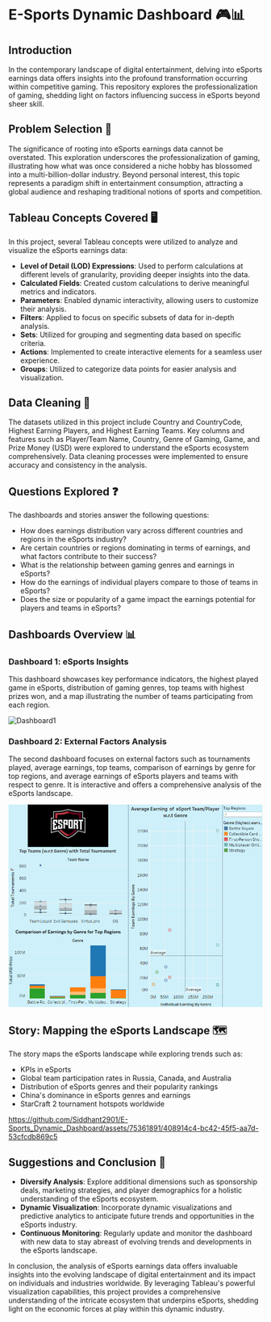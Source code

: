 # E-Sports Dynamic Dashboard 🎮📊


## Introduction

In the contemporary landscape of digital entertainment, delving into eSports earnings data offers insights into the profound transformation occurring within competitive gaming. This repository explores the professionalization of gaming, shedding light on factors influencing success in eSports beyond sheer skill.

## Problem Selection 🎯

The significance of rooting into eSports earnings data cannot be overstated. This exploration underscores the professionalization of gaming, illustrating how what was once considered a niche hobby has blossomed into a multi-billion-dollar industry. Beyond personal interest, this topic represents a paradigm shift in entertainment consumption, attracting a global audience and reshaping traditional notions of sports and competition.

## Tableau Concepts Covered 🖥️

In this project, several Tableau concepts were utilized to analyze and visualize the eSports earnings data:

- **Level of Detail (LOD) Expressions**: Used to perform calculations at different levels of granularity, providing deeper insights into the data.
- **Calculated Fields**: Created custom calculations to derive meaningful metrics and indicators.
- **Parameters**: Enabled dynamic interactivity, allowing users to customize their analysis.
- **Filters**: Applied to focus on specific subsets of data for in-depth analysis.
- **Sets**: Utilized for grouping and segmenting data based on specific criteria.
- **Actions**: Implemented to create interactive elements for a seamless user experience.
- **Groups**: Utilized to categorize data points for easier analysis and visualization.

## Data Cleaning 🧹

The datasets utilized in this project include Country and CountryCode, Highest Earning Players, and Highest Earning Teams. Key columns and features such as Player/Team Name, Country, Genre of Gaming, Game, and Prize Money (USD) were explored to understand the eSports ecosystem comprehensively. Data cleaning processes were implemented to ensure accuracy and consistency in the analysis.

## Questions Explored ❓

The dashboards and stories answer the following questions:

- How does earnings distribution vary across different countries and regions in the eSports industry?
- Are certain countries or regions dominating in terms of earnings, and what factors contribute to their success?
- What is the relationship between gaming genres and earnings in eSports?
- How do the earnings of individual players compare to those of teams in eSports?
- Does the size or popularity of a game impact the earnings potential for players and teams in eSports?

## Dashboards Overview 📊

### Dashboard 1: eSports Insights

This dashboard showcases key performance indicators, the highest played game in eSports, distribution of gaming genres, top teams with highest prizes won, and a map illustrating the number of teams participating from each region.

![Dashboard1](https://github.com/Siddhant2901/E-Sports_Dynamic_Dashboard/assets/75361891/3d9663d5-e227-4862-9182-7c7f27b7b58c)


### Dashboard 2: External Factors Analysis

The second dashboard focuses on external factors such as tournaments played, average earnings, top teams, comparison of earnings by genre for top regions, and average earnings of eSports players and teams with respect to genre. It is interactive and offers a comprehensive analysis of the eSports landscape.

![Dashboard 2](Dashboard2.png)

## Story: Mapping the eSports Landscape 🗺️

The story maps the eSports landscape while exploring trends such as:

- KPIs in eSports
- Global team participation rates in Russia, Canada, and Australia
- Distribution of eSports genres and their popularity rankings
- China's dominance in eSports genres and earnings
- StarCraft 2 tournament hotspots worldwide


https://github.com/Siddhant2901/E-Sports_Dynamic_Dashboard/assets/75361891/408914c4-bc42-45f5-aa7d-53cfcdb869c5



## Suggestions and Conclusion 🚀

- **Diversify Analysis**: Explore additional dimensions such as sponsorship deals, marketing strategies, and player demographics for a holistic understanding of the eSports ecosystem.
- **Dynamic Visualization**: Incorporate dynamic visualizations and predictive analytics to anticipate future trends and opportunities in the eSports industry.
- **Continuous Monitoring**: Regularly update and monitor the dashboard with new data to stay abreast of evolving trends and developments in the eSports landscape.

In conclusion, the analysis of eSports earnings data offers invaluable insights into the evolving landscape of digital entertainment and its impact on individuals and industries worldwide. By leveraging Tableau's powerful visualization capabilities, this project provides a comprehensive understanding of the intricate ecosystem that underpins eSports, shedding light on the economic forces at play within this dynamic industry.
